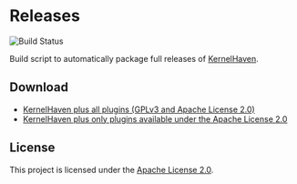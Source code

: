 # Releases

![Build Status](https://jenkins-2.sse.uni-hildesheim.de/buildStatus/icon?job=KH_Public_Releases)

Build script to automatically package full releases of [KernelHaven](https://github.com/KernelHaven/KernelHaven).

## Download

* [KernelHaven plus all plugins (GPLv3 and Apache License 2.0)](https://jenkins-2.sse.uni-hildesheim.de/view/KernelHaven/job/KH_Releases/lastSuccessfulBuild/artifact/build/KernelHaven_GPLv3_withsource.zip)
* [KernelHaven plus only plugins available under the Apache License 2.0](https://jenkins-2.sse.uni-hildesheim.de/view/KernelHaven/job/KH_Releases/lastSuccessfulBuild/artifact/build/KernelHaven_Apache-2.0_withsource.zip)

## License

This project is licensed under the [Apache License 2.0](https://www.apache.org/licenses/LICENSE-2.0.html).

